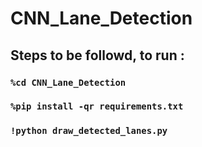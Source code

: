 # CNN_Lane_Detection

## Steps to be followd, to run :

### `%cd CNN_Lane_Detection`
### `%pip install -qr requirements.txt`
### `!python draw_detected_lanes.py`


